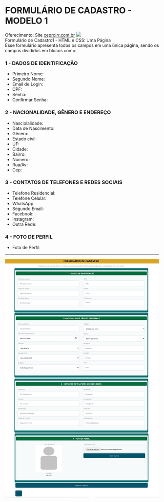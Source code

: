 # FORMULÁRIO DE CADASTRO - MODELO 1
Oferecimento: Site <a title="CEPROIRR.COM.BR" href="https://www.ceproirr.com.br/" target="_blank">ceproirr.com.br</a> <img style="text-align: center;" src="https://www.ceproirr.com.br/themes/wc_ceproirr/images/favicon.png"><BR>
Formulário de Cadastro1 - HTML e CSS: Uma Página <BR>
Esse formulário apresenta todos os campos em uma única página, sendo os campos divididos em blocos como:
<h3>1 - DADOS DE IDENTIFICAÇÃO</h3>
  <ul>
    <li>Primeiro Nome:</li>
    <li>Segundo Nome:</li>
    <li>Email de Login:</li>
    <li>CPF:</li>
    <li>Senha:</li>
    <li>Confirmar Senha:</li>
  </ul>
<h3>2 - NACIONALIDADE, GÊNERO E ENDEREÇO</h3>
  <ul>
    <li>Nasciolalidade:</li>
    <li>Data de Nascimento:</li>
    <li>Gênero:</li>
    <li>Estado civil:</li>
    <li>UF:</li>
    <li>Cidade:</li>
    <li>Bairro:</li>
    <li>Número:</li>
    <li>Rua/Av:</li>
    <li>Cep:</li>
  </ul>
<h3>3 - CONTATOS DE TELEFONES E REDES SOCIAIS</h3>
  <ul>
    <li>Telefone Residencial:</li>
    <li>Telefone Celular:</li>
    <li>WhatsApp:</li>
    <li>Segundo Email:</li>
    <li>Facebook:</li>
    <li>Instagram:</li>
    <li>Outra Rede:</li>
  </ul>
<h3>4 - FOTO DE PERFIL</h3>
  <ul>
    <li>Foto de Perfil:</li>
  </ul>
<hr>
<img title="Formulário de Cadastro 1" src="https://github.com/DalmoMendes/Form-cadastro1/blob/master/Tela-Formulario.jpg" style="width: 800px; margin: auto;">
